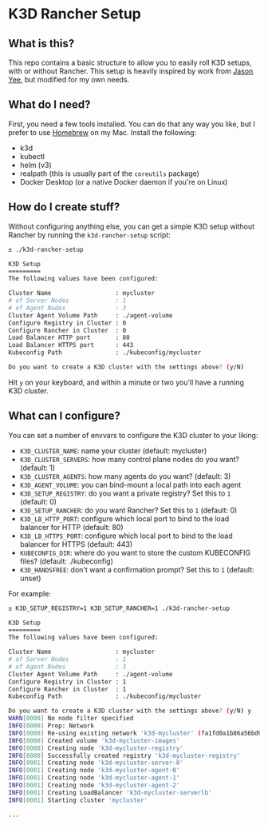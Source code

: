 # K3D Rancher Setup

## What is this?
This repo contains a basic structure to allow you to easily roll K3D setups, with or without Rancher. This setup is heavily inspired by work from [Jason Yee](https://github.com/jwsy), but modified for my own needs.

## What do I need?
First, you need a few tools installed. You can do that any way you like, but I prefer to use [Homebrew](https://brew.sh) on my Mac. Install the following:

- k3d
- kubectl
- helm (v3)
- realpath (this is usually part of the `coreutils` package)
- Docker Desktop (or a native Docker daemon if you're on Linux)

## How do I create stuff?
Without configuring anything else, you can get a simple K3D setup without Rancher by running the `k3d-rancher-setup` script: 

```bash
± ./k3d-rancher-setup

K3D Setup
=========
The following values have been configured:

Cluster Name                  : mycluster
# of Server Nodes             : 1
# of Agent Nodes              : 3
Cluster Agent Volume Path     : ./agent-volume
Configure Registry in Cluster : 0
Configure Rancher in Cluster  : 0
Load Balancer HTTP port       : 80
Load Balancer HTTPS port      : 443
Kubeconfig Path               : ./kubeconfig/mycluster

Do you want to create a K3D cluster with the settings above? (y/N)
```

Hit `y` on your keyboard, and within a minute or two you'll have a running K3D cluster.

## What can I configure?
You can set a number of envvars to configure the K3D cluster to your liking:

- `K3D_CLUSTER_NAME`: name your cluster (default: mycluster)
- `K3D_CLUSTER_SERVERS`: how many control plane nodes do you want? (default: 1)
- `K3D_CLUSTER_AGENTS`: how many agents do you want? (default: 3)
- `K3D_AGENT_VOLUME`: you can bind-mount a local path into each agent
- `K3D_SETUP_REGISTRY`: do you want a private registry? Set this to `1` (default: 0)
- `K3D_SETUP_RANCHER`: do you want Rancher? Set this to `1` (default: 0)
- `K3D_LB_HTTP_PORT`: configure which local port to bind to the load balancer for HTTP (default: 80)
- `K3D_LB_HTTPS_PORT`: configure which local port to bind to the load balancer for HTTPS (default: 443)
- `KUBECONFIG_DIR`: where do you want to store the custom KUBECONFIG files? (default: ./kubeconfig)
- `K3D_HANDSFREE`: don't want a confirmation prompt? Set this to `1` (default: unset)

For example:

```bash
± K3D_SETUP_REGISTRY=1 K3D_SETUP_RANCHER=1 ./k3d-rancher-setup

K3D Setup
=========
The following values have been configured:

Cluster Name                  : mycluster
# of Server Nodes             : 1
# of Agent Nodes              : 3
Cluster Agent Volume Path     : ./agent-volume
Configure Registry in Cluster : 1
Configure Rancher in Cluster  : 1
Kubeconfig Path               : ./kubeconfig/mycluster

Do you want to create a K3D cluster with the settings above? (y/N) y
WARN[0000] No node filter specified
INFO[0000] Prep: Network
INFO[0000] Re-using existing network 'k3d-mycluster' (fa1fd0a1b86a56bd0ebf02a523356fb142ca665294752c2e41c83df4a895853e)
INFO[0000] Created volume 'k3d-mycluster-images'
INFO[0000] Creating node 'k3d-mycluster-registry'
INFO[0000] Successfully created registry 'k3d-mycluster-registry'
INFO[0001] Creating node 'k3d-mycluster-server-0'
INFO[0001] Creating node 'k3d-mycluster-agent-0'
INFO[0001] Creating node 'k3d-mycluster-agent-1'
INFO[0001] Creating node 'k3d-mycluster-agent-2'
INFO[0001] Creating LoadBalancer 'k3d-mycluster-serverlb'
INFO[0001] Starting cluster 'mycluster'

...
```


